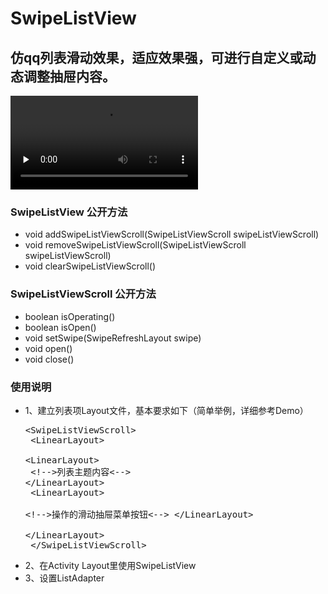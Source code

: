 # SwipeListView
## 仿qq列表滑动效果，适应效果强，可进行自定义或动态调整抽屉内容。

<video id="video" controls="" preload="none">
      <source id="mp4" src="device-2017-02-15-034240.mp4" type="video/mp4">
</video>

### SwipeListView 公开方法
- void addSwipeListViewScroll(SwipeListViewScroll swipeListViewScroll)
- void removeSwipeListViewScroll(SwipeListViewScroll swipeListViewScroll)
- void clearSwipeListViewScroll()

### SwipeListViewScroll 公开方法
- boolean isOperating()
- boolean isOpen()
- void setSwipe(SwipeRefreshLayout swipe)
- void open()
- void close()

### 使用说明
- 1、建立列表项Layout文件，基本要求如下（简单举例，详细参考Demo）<br><pre>
&lt;SwipeListViewScroll&gt;<br>
    &lt;LinearLayout&gt;<br>
        &lt;LinearLayout&gt;<br>
            &lt;!--&gt;列表主题内容&lt;--&gt;
        &lt;/LinearLayout&gt;<br>
        &lt;LinearLayout&gt;<br>
            &lt;!--&gt;操作的滑动抽屉菜单按钮&lt;--&gt;
        &lt;/LinearLayout&gt;<br>
    &lt;/LinearLayout&gt;<br>
&lt;/SwipeListViewScroll&gt;</pre>
- 2、在Activity Layout里使用SwipeListView
- 3、设置ListAdapter